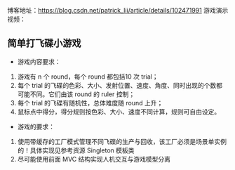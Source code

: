 


博客地址：https://blog.csdn.net/patrick_lii/article/details/102471991
游戏演示视频：


## 简单打飞碟小游戏

 - 游戏内容要求：

 1. 游戏有 n 个 round，每个 round 都包括10 次 trial；
 2. 每个 trial 的飞碟的色彩、大小、发射位置、速度、角度、同时出现的个数都可能不同。它们由该 round 的 ruler 控制；
 3. 每个 trial 的飞碟有随机性，总体难度随 round 上升；
 4. 鼠标点中得分，得分规则按色彩、大小、速度不同计算，规则可自由设定。


 - 游戏的要求：



 1. 使用带缓存的工厂模式管理不同飞碟的生产与回收，该工厂必须是场景单实例的！具体实现见参考资源 Singleton 模板类
 2. 尽可能使用前面 MVC 结构实现人机交互与游戏模型分离
